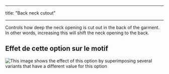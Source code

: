 - - -
title: "Back neck cutout"
- - -

Controls how deep the neck opening is cut out in the back of the garment. In other words, increasing this will shift the neck opening to the back.

## Effet de cette option sur le motif

![This image shows the effect of this option by superimposing several variants that have a different value for this option](huey_backneckcutout_sample.svg "Effect of this option on the pattern")

